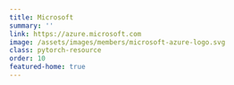 ```yaml
---
title: Microsoft
summary: ''
link: https://azure.microsoft.com
image: /assets/images/members/microsoft-azure-logo.svg
class: pytorch-resource
order: 10
featured-home: true
---
```

